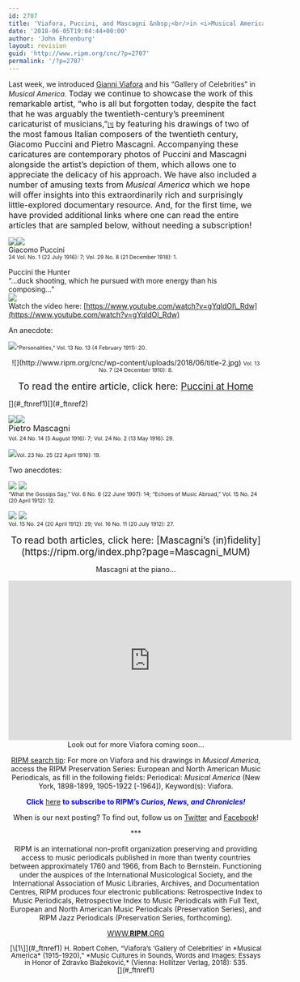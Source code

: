 ```yaml
---
id: 2707
title: 'Viafora, Puccini, and Mascagni &nbsp;<br/>in <i>Musical America</i>'
date: '2018-06-05T19:04:44+00:00'
author: 'John Ehrenburg'
layout: revision
guid: 'http://www.ripm.org/cnc/?p=2707'
permalink: '/?p=2707'
---
```


Last week, we introduced [Gianni Viafora](https://www.ripm.org/cnc/?p=2617) and his “Gallery of Celebrities” in *Musical America.* <span style="font-size: 8pt;"><span style="font-size: 12pt;">Today we continue to showcase the work of this remarkable artist, “who is all but forgotten today, despite the fact that he was arguably the twentieth-century’s preeminent caricaturist of musicians,”<span style="font-size: 8pt;">[\[1\]](#_ftn1)</span> by featuring his drawings of two of the most famous Italian composers of the twentieth century, Giacomo Puccini and Pietro Mascagni. Accompanying these caricatures are contemporary photos of Puccini and Mascagni alongside the artist’s depiction of them, which allows one to appreciate the delicacy of his approach. We have also included a number of amusing texts from *Musical America* which we hope will offer insights into this extraordinarily rich and surprisingly little-explored documentary resource. And, for the first time, we have provided additional links where one can read the entire articles that are sampled below, without needing a subscription! </span></span>

![](http://www.ripm.org/cnc/wp-content/uploads/2018/05/Puccini-FINAL.jpg)![](http://www.ripm.org/cnc/wp-content/uploads/2018/05/photo-noCaption-1-195x300.jpg)  
Giacomo Puccini  
<span style="font-size: 8pt;">24 Vol. No. 1 (22 July 1916): 7; Vol. 29 No. 8 (21 December 1918): 1.</span>

Puccini the Hunter  
“…duck shooting, which he pursued with more energy than his composing…”  
![](http://www.ripm.org/cnc/wp-content/uploads/2018/06/Puccini-the-Hunter.jpg)  
Watch the video here: [https://www.youtube.com/watch?v=gYqIdOI\_Rdw](https://www.youtube.com/watch?v=gYqIdOI_Rdw)

An anecdote:

![](http://www.ripm.org/cnc/wp-content/uploads/2018/05/Anecdote-1.jpg)<span style="font-size: 8pt;">“Personalities,” Vol. 13 No. 13 (4 February 1911): 20.</span>

<div style="text-align: center;">![](http://www.ripm.org/cnc/wp-content/uploads/2018/06/title-2.jpg)  
<span style="font-size: 8pt;">Vol. 13 No. 7 (24 December 1910): 8.</span>

<span style="font-size: 14pt;">To read the entire article, click here: [Puccini at Home](https://ripm.org/?page=Puccini_MUM)</span>

</div>[](#_ftnref1)[](#_ftnref2)

<span style="font-size: 8pt;">![](http://www.ripm.org/cnc/wp-content/uploads/2018/06/Mas-sharpened-2.jpg)![](http://www.ripm.org/cnc/wp-content/uploads/2018/05/photo-213x300.jpg)  
</span><span style="font-size: 8pt;"><span style="font-size: 12pt;">Pietro Mascagni </span>  
Vol. 24 No. 14 (5 August 1916): 7;</span> <span style="font-size: 8pt;">Vol. 24 No. 2 (13 May 1916): 29. </span>

![](http://www.ripm.org/cnc/wp-content/uploads/2018/06/conducting.jpg)<span style="font-size: 8pt;">Vol. 23 No. 25 (22 April 1916): 19. </span>

Two anecdotes:

![](http://www.ripm.org/cnc/wp-content/uploads/2018/05/anecdote-1.jpg) ![](http://www.ripm.org/cnc/wp-content/uploads/2018/05/Anecdote-2.jpg)  
<span style="font-size: 8pt;">“What the Gossips Say,” Vol. 6 No. 6 (22 June 1907): 14; “Echoes of Music Abroad,” Vol. 15 No. 24 (20 April 1912): 12. </span>

![](http://www.ripm.org/cnc/wp-content/uploads/2018/06/tmz.jpg) ![](http://www.ripm.org/cnc/wp-content/uploads/2018/06/chorus-girl.jpg)  
<span style="font-size: 8pt;">Vol. 15 No. 24 (20 April 1912): 29; Vol. 16 No. 11 (20 July 1912): 27.</span>

<div style="text-align: center;"><span style="font-size: 14pt;">To read both articles, click here: [Mascagni’s (in)fidelity](https://ripm.org/index.php?page=Mascagni_MUM)</span>

Mascagni at the piano…

<div style="text-align: center;"><iframe allowfullscreen="allowfullscreen" frameborder="0" height="315" loading="lazy" src="https://www.youtube.com/embed/sFzbZE4vhUE?rel=0&start=49&end=143" width="560"></iframe></div><div></div><div style="text-align: center;">Look out for more Viafora coming soon…

<u>RIPM search tip</u>: For more on Viafora and his drawings in *Musical America,* access the RIPM Preservation Series: European and North American Music Periodicals, as fill in the following fields: Periodical: *Musical America* (New York, 1898-1899, 1905-1922 \[-1964\]), Keyword(s): Viafora.

<span style="color: #0000ff;">**Click** <span style="color: #ff0000;">[here](http://ripm.org/?page=cncsubscribe)</span> **to subscribe to RIPM’s *Curios, News, and Chronicles!*** </span>

When is our next posting? To find out, follow us on [Twitter](https://twitter.com/RIPMCenter) and [Facebook](https://www.facebook.com/RIPMCenter/)!

\*\*\*

RIPM is an international non-profit organization preserving and providing access to music periodicals published in more than twenty countries between approximately 1760 and 1966, from Bach to Bernstein. Functioning under the auspices of the International Musicological Society, and the International Association of Music Libraries, Archives, and Documentation Centres, RIPM produces four electronic publications: Retrospective Index to Music Periodicals, Retrospective Index to Music Periodicals with Full Text, European and North American Music Periodicals (Preservation Series), and RIPM Jazz Periodicals (Preservation Series, forthcoming).

[WWW.**RIPM**.ORG](http://cts.vresp.com/c/?RIPMConsortiumLtd./606886bac9/3fdca83fa7/d715bbc74f)

</div><div style="line-height: 1em;">[\[1\]](#_ftnref1) <span style="font-size: 10pt;">H. Robert Cohen, “Viafora’s ‘Gallery of Celebrities’ in *Musical America* (1915-1920),” *Music Cultures in Sounds, Words and Images: Essays in Honor of Zdravko Blažeković,* (Vienna: Hollitzer Verlag, 2018): 535.</span>

</div><span style="font-size: 10pt;">[](#_ftnref1)</span>

[](#_ftnref2)

</div>